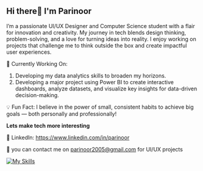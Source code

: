 ## Hi there👋 I'm Parinoor

I’m a passionate UI/UX Designer and Computer Science student with a flair for innovation and creativity. My journey in tech blends design thinking, problem-solving, and a love for turning ideas into reality. I enjoy working on projects that challenge me to think outside the box and create impactful user experiences.

🌱 Currently Working On:
1. Developing my data analytics skills to broaden my horizons.
2. Developing a major project using Power BI to create interactive dashboards, analyze datasets, and visualize key insights for data-driven decision-making.

💡 Fun Fact:
I believe in the power of small, consistent habits to achieve big goals — both personally and professionally!

**Lets make tech more interesting**

🔗 LinkedIn: https://www.linkedin.com/in/parinoor

📧 you can contact me on parinoor2005@gmail.com for UI/UX projects

[![My Skills](https://skillicons.dev/icons?i=html,css,js,figma)](https://skillicons.dev)
